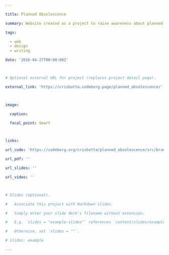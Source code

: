 ```yaml
---

title: Planned Obsolescence

summary: Website created as a project to raise awareness about planned obsolescence and its consequences.

tags:

  - web
  - design
  - writing

date: '2016-04-27T00:00:00Z'



# Optional external URL for project (replaces project detail page).

external_link: 'https://crisbotta.codeberg.page/planned_obsolescence/'



image:

  caption: 

  focal_point: Smart



links:

url_code: 'https://codeberg.org/crisbotta/planned_obsolescence/src/branch/pages'

url_pdf: ''

url_slides: ''

url_video: ''



# Slides (optional).

#   Associate this project with Markdown slides.

#   Simply enter your slide deck's filename without extension.

#   E.g. `slides = "example-slides"` references `content/slides/example-slides.md`.

#   Otherwise, set `slides = ""`.

# slides: example

---
```





